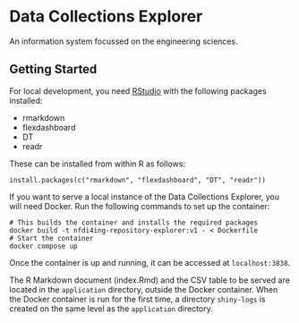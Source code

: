# Data Collections Explorer

An information system focussed on the engineering sciences.

## Getting Started

For local development, you need [RStudio](https://www.rstudio.com/) with the following packages installed:
- rmarkdown
- flexdashboard
- DT
- readr

These can be installed from within R as follows:
```
install.packages(c("rmarkdown", "flexdashboard", "DT", "readr"))
```

If you want to serve a local instance of the Data Collections Explorer, you will need Docker. Run the following
commands to set up the container:
```
# This builds the container and installs the required packages
docker build -t nfdi4ing-repository-explorer:v1 - < Dockerfile
# Start the container
docker compose up
```
Once the container is up and running, it can be accessed at `localhost:3838`.

The R Markdown document (index.Rmd) and the CSV table to be served are located in the `application` directory,
outside the Docker container. When the Docker container is run for the first time, a directory `shiny-logs` is
created on the same level as the `application` directory.
